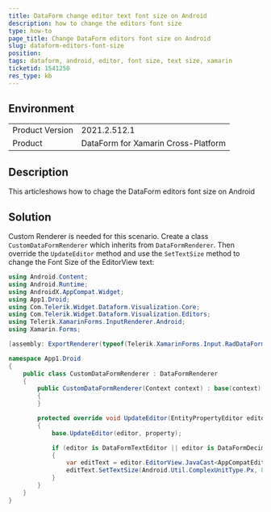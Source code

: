 ```yaml
---
title: DataForm change editor text font size on Android
description: how to change the editors font size
type: how-to
page_title: Change DataForm editors font size on Android
slug: dataform-editors-font-size
position: 
tags: dataform, android, editor, font size, text size, xamarin
ticketid: 1541250
res_type: kb
---
```


## Environment
<table>
	<tbody>
		<tr>
			<td>Product Version</td>
			<td>2021.2.512.1</td>
		</tr>
		<tr>
			<td>Product</td>
			<td>DataForm for Xamarin Cross-Platform</td>
		</tr>
	</tbody>
</table>


## Description

This articleshows how to chage the DataForm editors font size on Android

## Solution

Custom Renderer is needed for this scenario. Create a class `CustomDataFormRenderer` which inherits from `DataFormRenderer`. Then override the `UpdateEditor` method and use the `SetTextSize` method to change the Font Size of the EditorView text:

```C#
using Android.Content;
using Android.Runtime;
using AndroidX.AppCompat.Widget;
using App1.Droid;
using Com.Telerik.Widget.Dataform.Visualization.Core;
using Com.Telerik.Widget.Dataform.Visualization.Editors;
using Telerik.XamarinForms.InputRenderer.Android;
using Xamarin.Forms;

[assembly: ExportRenderer(typeof(Telerik.XamarinForms.Input.RadDataForm), typeof(CustomDataFormRenderer))]

namespace App1.Droid
{
    public class CustomDataFormRenderer : DataFormRenderer
    {
        public CustomDataFormRenderer(Context context) : base(context)
        {
        }

        protected override void UpdateEditor(EntityPropertyEditor editor, Telerik.XamarinForms.Input.DataForm.IEntityProperty property)
        {
            base.UpdateEditor(editor, property);

            if (editor is DataFormTextEditor || editor is DataFormDecimalEditor || editor is DataFormIntegerEditor)
            {
                var editText = editor.EditorView.JavaCast<AppCompatEditText>();
                editText.SetTextSize(Android.Util.ComplexUnitType.Px, 80);
            }
        }
    }
}
```
